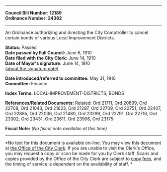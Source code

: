 * * * * *  
  
**Council Bill Number: [](#h0)[](#h2)12189**   
**Ordinance Number: 24382**  
  
* * * * *  
  
An Ordinance authorizing and directing the City Comptroller to cancel certain bonds of various Local Improvement Districts.  
  
**Status:** Passed   
**Date passed by Full Council:** June 6, 1910   
**Date filed with the City Clerk:** June 14, 1910   
**Date of Mayor's signature:** June 14, 1910   
[(about the signature date)](/~public/approvaldate.htm)   
  
  
**Date introduced/referred to committee:** May 31, 1910   
**Committee:** Finance   
  
**Index Terms:** LOCAL-IMPROVEMENT-DISTRICTS, BONDS  
  
**References/Related Documents:** Related: Ord 21711, Ord 20899, Ord 22708, Ord 21043, Ord 21623, Ord 21297, Ord 22709, Ord 22751, Ord 22407, Ord 22885, Ord 22036, Ord 21480, Ord 23299, Ord 22791, Ord 22716, Ord 23302, Ord 23431, Ord 23611, Ord 23906, Ord 23175  
  
**Fiscal Note:** *(No fiscal note available at this time)*  
  
* * * * *  
  
*No text for this document is available on-line. You may view this document at [the Office of the City Clerk](http://www.seattle.gov/leg/clerk/contactUs.htm). If you are unable to visit the Clerk's Office, you may request a copy or scan be made for you by Clerk staff. Scans and copies provided by the Office of the City Clerk are subject to [copy fees](http://clerk.seattle.gov/~public/clerkfees.htm), and the timing of service is dependent on the availability of staff. *  
  
  
